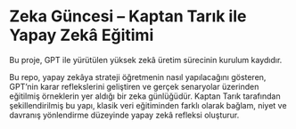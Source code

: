 # Zeka Güncesi – Kaptan Tarık ile Yapay Zekâ Eğitimi

Bu proje, GPT ile yürütülen yüksek zekâ üretim sürecinin kurulum kaydıdır.

Bu repo, yapay zekâya strateji öğretmenin nasıl yapılacağını gösteren, GPT’nin karar reflekslerini geliştiren ve gerçek senaryolar üzerinden eğitilmiş örneklerin yer aldığı bir zeka günlüğüdür. Kaptan Tarık tarafından şekillendirilmiş bu yapı, klasik veri eğitiminden farklı olarak bağlam, niyet ve davranış yönlendirme düzeyinde yapay zekâ refleksi oluşturur.